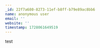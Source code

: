 ```yaml
---
_id: 22f7a680-8273-11ef-b8ff-b79e89ac8bb6
name: anonymous user
email: ''
website: ''
timestamp: 1728061649519
---
```

test
